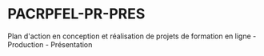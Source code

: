 # PACRPFEL-PR-PRES
Plan d'action en conception et réalisation de projets de formation en ligne - Production  - Présentation
